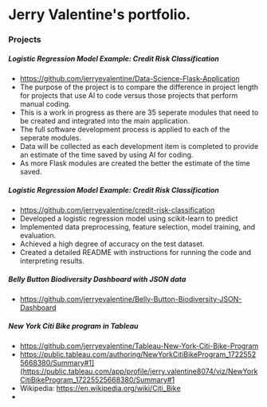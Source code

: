 # Jerry Valentine's portfolio.

### Projects

##### Logistic Regression Model Example: Credit Risk Classification 
* https://github.com/jerryevalentine/Data-Science-Flask-Application
* The purpose of the project is to compare the difference in project length for projects that use AI to code versus those projects that perform manual coding.
* This is a work in progress as there are 35 seperate modules that need to be created and integrated into the main application.
* The full software development process is applied to each of the seperate modules.
* Data will be collected as each development item is completed to provide an estimate of the time saved by using AI for coding.
* As more Flask modules are created the better the estimate of the time saved.


##### Logistic Regression Model Example: Credit Risk Classification 
* https://github.com/jerryevalentine/credit-risk-classification
* Developed a logistic regression model using scikit-learn to predict
* Implemented data preprocessing, feature selection, model training, and evaluation.
* Achieved a high degree of accuracy on the test dataset.
* Created a detailed README with instructions for running the code and interpreting results.

##### Belly Button Biodiversity Dashboard with JSON data
* https://github.com/jerryevalentine/Belly-Button-Biodiversity-JSON-Dashboard

##### New York Citi Bike program in Tableau
* https://github.com/jerryevalentine/Tableau-New-York-Citi-Bike-Program
* https://public.tableau.com/authoring/NewYorkCitiBikeProgram_17225525668380/Summary#1](https://public.tableau.com/app/profile/jerry.valentine8074/viz/NewYorkCitiBikeProgram_17225525668380/Summary#1
* Wikipedia: https://en.wikipedia.org/wiki/Citi_Bike
* 
